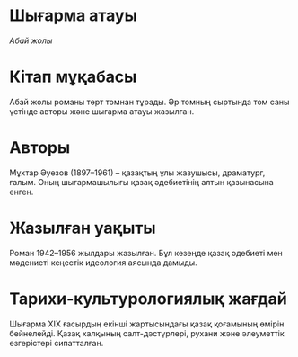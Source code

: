 # Шығарма атауы
*Абай жолы*

# Кітап мұқабасы
Абай жолы романы төрт томнан тұрады. Әр томның сыртында том саны үстінде авторы және шығарма атауы жазылған. 

# Авторы
Мұхтар Әуезов (1897–1961) – қазақтың ұлы жазушысы, драматург, ғалым. Оның шығармашылығы қазақ әдебиетінің алтын қазынасына енген.

# Жазылған уақыты
Роман 1942–1956 жылдары жазылған. Бұл кезеңде қазақ әдебиеті мен мәдениеті кеңестік идеология аясында дамыды.

# Тарихи-культурологиялық жағдай
Шығарма XIX ғасырдың екінші жартысындағы қазақ қоғамының өмірін бейнелейді. Қазақ халқының салт-дәстүрлері, рухани және әлеуметтік өзгерістері сипатталған.
